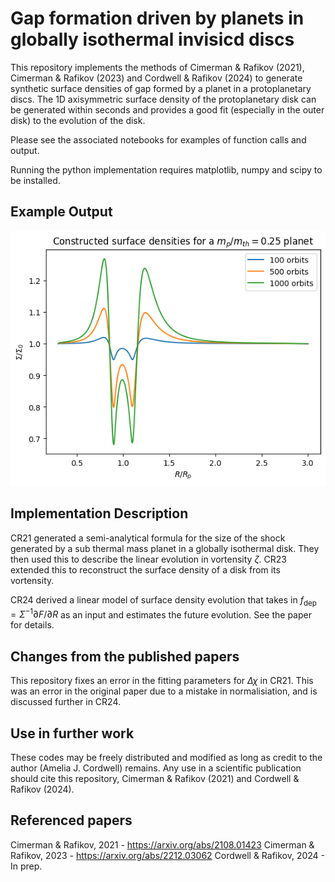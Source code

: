 # Gap formation driven by planets in globally isothermal invisicd discs

This repository implements the methods of Cimerman & Rafikov (2021),
Cimerman & Rafikov (2023) and Cordwell & Rafikov (2024) to generate
synthetic surface densities of gap formed by a planet in a 
protoplanetary discs. The 1D axisymmetric surface density of the 
protoplanetary disk can  be generated within seconds and provides
a good fit (especially in the outer disk) to the evolution of the disk.

Please see the associated notebooks for examples of function calls and 
output.

Running the python implementation requires matplotlib, 
numpy and scipy to be installed. 


## Example Output
![plot](example.png)

## Implementation Description
CR21 generated a semi-analytical formula for the size of the shock
generated by a sub thermal mass planet in a globally isothermal disk.
They then used this to describe the linear evolution in vortensity $\zeta$.
CR23 extended this to reconstruct the surface 
density of a disk from its vortensity.

CR24 derived a linear model of surface density evolution that takes in 
$f_{\text{dep}} = \Sigma^{-1} \partial F/\partial R$ as an input and 
estimates the future evolution. See the paper for details.

## Changes from the published papers
This repository fixes an error in the fitting parameters for $\Delta \chi$ 
in CR21. This was an error in the original paper due to a mistake in 
normalisiation, and is discussed further in CR24.

## Use in further work
These codes may be freely distributed and modified as long as 
credit to the author (Amelia J. Cordwell) remains. Any use 
in a scientific publication should cite this repository, 
Cimerman & Rafikov (2021) and Cordwell & Rafikov (2024).


## Referenced papers
Cimerman & Rafikov, 2021 - https://arxiv.org/abs/2108.01423
Cimerman & Rafikov, 2023 - https://arxiv.org/abs/2212.03062
Cordwell & Rafikov, 2024 - In prep.